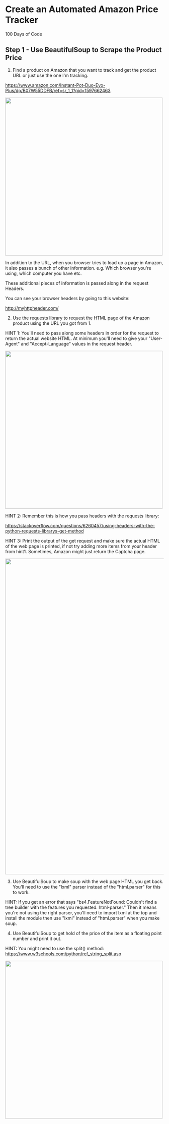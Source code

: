 # Create an Automated Amazon Price Tracker
100 Days of Code

## Step 1 - Use BeautifulSoup to Scrape the Product Price
1. Find a product on Amazon that you want to track and get the product URL or just use the one I'm tracking.

https://www.amazon.com/Instant-Pot-Duo-Evo-Plus/dp/B07W55DDFB/ref=sr_1_1?qid=1597662463

<img src="https://img-c.udemycdn.com/redactor/raw/2020-08-17_11-08-29-1a29e3ccc29320c315fceef87117cc45.png" width="500">

In addition to the URL, when you browser tries to load up a page in Amazon, it also passes a bunch of other information. e.g. Which browser you're using, which computer you have etc.

These additional pieces of information is passed along in the request Headers.

You can see your browser headers by going to this website:

http://myhttpheader.com/

2. Use the requests library to request the HTML page of the Amazon product using the URL you got from 1.

HINT 1: You'll need to pass along some headers in order for the request to return the actual website HTML. At minimum you'll need to give your "User-Agent" and "Accept-Language" values in the request header.

<img src="https://img-c.udemycdn.com/redactor/raw/2020-08-17_11-30-35-4fd7abb7089f536a3754597b52eb3c06.png" width="500">

HINT 2: Remember this is how you pass headers with the requests library:

https://stackoverflow.com/questions/6260457/using-headers-with-the-python-requests-librarys-get-method

HINT 3: Print the output of the get request and make sure the actual HTML of the web page is printed, if not try adding more items from your header from hint1. Sometimes, Amazon might just return the Captcha page.

<img src="https://img-c.udemycdn.com/redactor/raw/2020-08-17_11-17-30-dbfc8264de6a7c2510e60cbd9a0bef49.png" width="1000">

3. Use BeautifulSoup to make soup with the web page HTML you get back. You'll need to use the "lxml" parser instead of the "html.parser" for this to work.



HINT: If you get an error that says "bs4.FeatureNotFound: Couldn't find a tree builder with the features you requested: html-parser." Then it means you're not using the right parser, you'll need to import lxml at the top and install the module then use "lxml" instead of "html.parser" when you make soup.



4. Use BeautifulSoup to get hold of the price of the item as a floating point number and print it out.

HINT: You might need to use the split() method: https://www.w3schools.com/python/ref_string_split.asp

<img src="https://img-c.udemycdn.com/redactor/raw/2020-08-17_11-23-51-5d3130b0f744dcfa1c60da4f30290087.png" width="500">